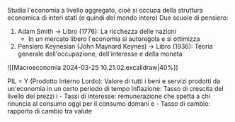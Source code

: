 Studia l'economia a livello aggregato, cioè si occupa della struttura economica di interi stati (e quindi del mondo intero)
Due scuole di pensiero:
1) Adam Smith -> Libro (1776): La ricchezza delle nazioni
	- In un mercato libero l'economia si autoregola e si ottimizza
2) Pensiero Keynesian (John Maynard Keynes) -> Libro (1936): Teoria generale dell'occupazione, dell'interesse e della moneta

![[Macroeconomia 2024-03-25 10.21.02.excalidraw|40%]]

PIL = Y (Prodotto Interno Lordo): Valore di tutti i beni e servizi prodotti da un'economia in un certo periodo di tempo 
Inflazione: Tasso di crescita del livello dei prezzi
i - Tassi di interesse: remunerazione che spetta a chi rinuncia al consumo oggi per il consumo domani
e - Tasso di cambio: rapporto di cambio tra valute